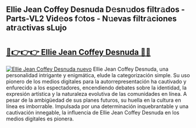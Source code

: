 ## Ellie Jean Coffey Desnuda D𝚎sn𝚞dos filtr𝚊dos - Parts-VL2 Vid𝚎os f𝚘tos - N𝚞evas filtr𝚊ciones atr𝚊ctivas sLujo

# <h2><a href="http://mb3lbe.tromn.icu/?c=Ellie+Jean+Coffey+Desnuda">🔗👉👉👉 Ellie Jean Coffey Desnuda 🔗🔗</a></h2>

[![Ellie Jean Coffey Desnuda nuevo](https://i.imgur.com/pEAQMta.gif)](http://mb3lbe.tromn.icu/?c=Ellie+Jean+Coffey+Desnuda)
Ellie Jean Coffey Desnuda, una personalidad intrigante y enigmática, elude la categorización simple. Su uso pionero de los medios digitales para la autorrepresentación ha cautivado y enfurecido a los espectadores, encendiendo debates sobre la identidad, la expresión artística y la naturaleza evolutiva de las comunidades en línea. A pesar de la ambigüedad de sus planes futuros, su huella en la cultura en línea es imborrable. Impulsada por una determinación inquebrantable y una cautivación innegable, la influencia de Ellie Jean Coffey Desnuda en los medios digitales es pionera.
